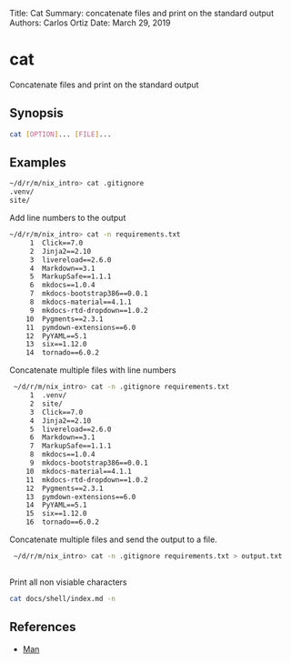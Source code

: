 Title:   Cat 
Summary:  concatenate files and print on the standard output
Authors: Carlos Ortiz
Date:    March 29, 2019

# cat

Concatenate files and print on the standard output

## Synopsis

``` bash
cat [OPTION]... [FILE]...
```

## Examples

```bash 
~/d/r/m/nix_intro> cat .gitignore
.venv/
site/
```

Add line numbers to the output 

``` bash
~/d/r/m/nix_intro> cat -n requirements.txt
     1  Click==7.0
     2  Jinja2==2.10
     3  livereload==2.6.0
     4  Markdown==3.1
     5  MarkupSafe==1.1.1
     6  mkdocs==1.0.4
     7  mkdocs-bootstrap386==0.0.1
     8  mkdocs-material==4.1.1
     9  mkdocs-rtd-dropdown==1.0.2
    10  Pygments==2.3.1
    11  pymdown-extensions==6.0
    12  PyYAML==5.1
    13  six==1.12.0
    14  tornado==6.0.2

```

Concatenate multiple files with line numbers

```bash 
 ~/d/r/m/nix_intro> cat -n .gitignore requirements.txt
     1  .venv/
     2  site/
     3  Click==7.0
     4  Jinja2==2.10
     5  livereload==2.6.0
     6  Markdown==3.1
     7  MarkupSafe==1.1.1
     8  mkdocs==1.0.4
     9  mkdocs-bootstrap386==0.0.1
    10  mkdocs-material==4.1.1
    11  mkdocs-rtd-dropdown==1.0.2
    12  Pygments==2.3.1
    13  pymdown-extensions==6.0
    14  PyYAML==5.1
    15  six==1.12.0
    16  tornado==6.0.2
```

Concatenate multiple files and send the output to a file.

```bash
 ~/d/r/m/nix_intro> cat -n .gitignore requirements.txt > output.txt
    
```

Print all non visiable characters

```bash
cat docs/shell/index.md -n
```


## References

* [Man](http://man7.org/linux/man-pages/man1/cat.1.html)
